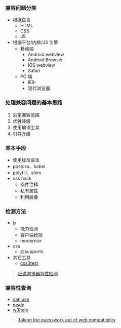 ### 兼容问题分类

- 根据语言
  + HTML
  + CSS
  + JS
- 根据平台/内核/JS 引擎
  + 移动端
    - Android webview
    - Android Browser
    - IOS webview
    - Safari
  + PC 端
    - IE9-
    - 现代浏览器


### 处理兼容问题的基本思路

1. 划定兼容范围
2. 优雅降级
3. 使用编译工具
4. 引导升级


### 基本手段

- 使用标准语法
- postcss、babel
- polyfill、shim
- css hack
  + 条件注释
  + 私有属性
  + 利用层叠


### 检测方法

- js
  + 能力检测
  + 客户端检测
  + modernizr
- css
  + @supports
- 其它工具
  + [css3test](https://css3test.com/)

> [细说浏览器特性检测](http://otakustay.com/feature-detection-event/)


### 兼容性查询

- [caniuse](http://caniuse.com/)
- [msdn](https://msdn.microsoft.com/en-us/library/cc351024(VS.85).aspx)
- [w3help](http://www.w3help.org/zh-cn/causes/ )

> [Taking the guesswork out of web compatibility](https://hacks.mozilla.org/2018/02/mdn-browser-compatibility-data/)